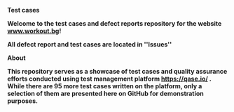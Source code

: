 **Test cases**

**Welcome to the test cases and defect reports repository for the website www.workout.bg!**

**All defect report and test cases are located in ''Issues''**

**About**

**This repository serves as a showcase of test cases and quality assurance efforts conducted using test management platform https://qase.io/ . While there are 95 more test cases written on the platform, only a selection of them are presented here on GitHub for demonstration purposes.**
